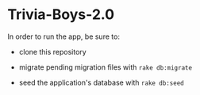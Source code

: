 # Trivia-Boys-2.0

In order to run the app, be sure to:

* clone this repository

* migrate pending migration files with `rake db:migrate`

* seed the application's database with `rake db:seed`
